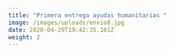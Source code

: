 ```yaml
---
title: "Primera entrega ayudas humanitarias "
image: /images/uploads/envio8.jpg
date: 2020-04-29T19:42:35.101Z
weight: 2
---
```

